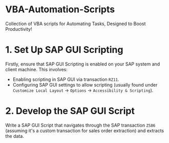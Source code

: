 # VBA-Automation-Scripts
Collection of VBA scripts for Automating Tasks, Designed to Boost Productivity!
# 1. Set Up SAP GUI Scripting
Firstly, ensure that SAP GUI Scripting is enabled on your SAP system and client machine. This involves:
- Enabling scripting in SAP GUI via transaction `RZ11`.
- Configuring SAP GUI settings to allow scripting (usually found under `Customize Local Layout` -> `Options` -> `Accessibility & Scripting`).
# 2. Develop the SAP GUI Script
Write a SAP GUI Script that navigates through the SAP transaction `ZS86` (assuming it's a custom transaction for sales order extraction) and extracts the data.
